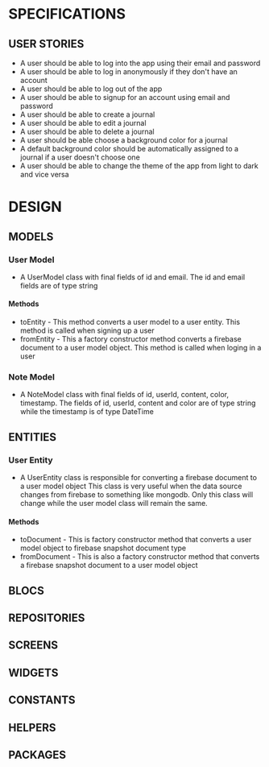 # SPECIFICATIONS
  ## USER STORIES
  - A user should be able to log into the app using their email and password
  - A user should be able to log in anonymously if they don't have an account
  - A user should be able to log out of the app
  - A user should be able to signup for an account using email and password
  - A user should be able to create a journal
  - A user should be able to edit a journal
  - A user should be able to delete a journal 
  - A user should be able choose a background color for a journal
  - A default background color should be automatically assigned
  to a journal if a user doesn't choose one
  - A user should be able to change the theme of the app from 
  light to dark and vice versa

# DESIGN
  ## MODELS
  ### User Model 
  - A UserModel class with final fields of id and email. The id and email fields are of type string
  #### Methods
  - toEntity - This method converts a user model to a user entity. This method is 
  called when signing up a user
  - fromEntity - This a factory constructor method converts a firebase document to a user model object. This
  method is called when loging in a user

  ### Note Model 
  - A NoteModel class with final fields of id, userId, content, color, timestamp. The fields of id, userId, content and color
  are of type string while the timestamp is of type DateTime


  ## ENTITIES
  ### User Entity 
  - A UserEntity class is responsible for converting a firebase document to a user model object
  This class is very useful when the data source changes from firebase to something like mongodb.
  Only this class will change while the user model class will remain the same.
  #### Methods
  - toDocument - This is factory constructor method that converts a user model object to firebase snapshot 
  document type
  - fromDocument - This is also a factory constructor method that converts a firebase snapshot document to 
  a user model object
  ## BLOCS
  ## REPOSITORIES
  ## SCREENS
  ## WIDGETS
  ## CONSTANTS
  ## HELPERS
  ## PACKAGES
